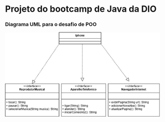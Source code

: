 # Projeto do bootcamp de Java da DIO

### Diagrama UML para o desafio de POO
![Diagrama UML Iphone](https://github.com/VitoriaSouto06/dio-java-basico-3/blob/main/iphone.jpg)
